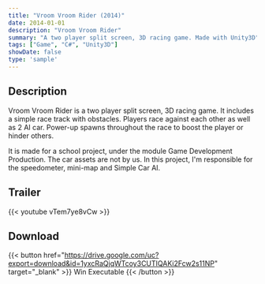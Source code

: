 ```yaml
---
title: "Vroom Vroom Rider (2014)"
date: 2014-01-01
description: "Vroom Vroom Rider"
summary: "A two player split screen, 3D racing game. Made with Unity3D"
tags: ["Game", "C#", "Unity3D"]
showDate: false
type: 'sample'
---
```


## Description

Vroom Vroom Rider is a two player split screen, 3D racing game. It includes a simple race track with obstacles. Players race against each other as well as 2 AI car. Power-up spawns throughout the race to boost the player or hinder others.

It is made for a school project, under the module Game Development Production. The car assets are not by us. In this project, I'm responsible for the speedometer, mini-map and Simple Car AI.

## Trailer

{{< youtube vTem7ye8vCw >}}

## Download

{{< button href="https://drive.google.com/uc?export=download&id=1yxcRaQjqWTcoy3CUTIQAKi2Fcw2s11NP" target="_blank" >}}
Win Executable
{{< /button >}}